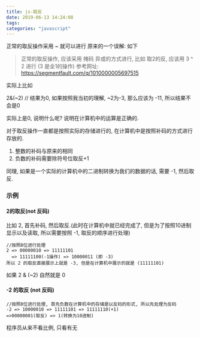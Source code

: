 ```yaml
---
title: js-取反
date: 2019-06-13 14:24:08
tags:
categories: "javascript"
---
```


正常的取反操作采用 ~ 就可以进行
原来的一个误解: 如下

> 正常的取反操作, 应该采用 掩码 异或的方式进行,
> 比如 取2的反, 应该用 3 ^ 2 进行 (3 是全1的操作)
> 参考网址:
> https://segmentfault.com/q/1010000005697515
>

实际上比如

2&(~2) // 结果为0, 如果按照我当初的理解, ~2为-3, 那么应该为 -11, 所以结果不会是0

实际上是0, 说明什么呢? 说明在计算机中的运算是正确的.

对于取反操作一直都是按照实际的存储进行的,
在计算机中是按照补码的方式进行存放的.

1. 整数的补码与原来的相同
2. 负数的补码需要除符号位取反+1

同理, 如果是一个实际的计算机中的二进制转换为我们的数据的话, 需要 -1, 然后取反.

### 示例

#### 2的取反(not 反码)
比如 2, 首先补码, 然后取反.(此时在计算机中就已经完成了, 但是为了按照10进制显示以及读取, 所以需要按照 -1, 取反的顺序进行处理)

```
//按照8位进行处理
2 => 00000010 => 11111101
  => 11111100(-1操作) => 10000011 (即 -3)
所以 2 的取反直接展示上就是 -3, 但是在计算机中展示的就是 (11111101)
```

如果 2 & (~2) 自然就是 0

#### -2 的取反 (not 反码)

```
//按照8位进行处理, 首先负数在计算机中的存储是以反码的形式, 所以先处理为反码
-2 => 10000010 => 11111101 => 11111110(+1)
=>00000001(取反) => 1(转换为10进制)
```

程序员从来不看比例, 只看有无